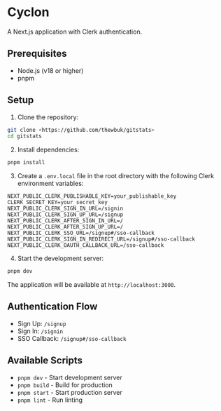 # Cyclon

A Next.js application with Clerk authentication.

## Prerequisites

- Node.js (v18 or higher)
- pnpm

## Setup

1. Clone the repository:

```bash
git clone <https://github.com/thewbuk/gitstats>
cd gitstats
```

2. Install dependencies:

```bash
pnpm install
```

3. Create a `.env.local` file in the root directory with the following Clerk environment variables:

```env
NEXT_PUBLIC_CLERK_PUBLISHABLE_KEY=your_publishable_key
CLERK_SECRET_KEY=your_secret_key
NEXT_PUBLIC_CLERK_SIGN_IN_URL=/signin
NEXT_PUBLIC_CLERK_SIGN_UP_URL=/signup
NEXT_PUBLIC_CLERK_AFTER_SIGN_IN_URL=/
NEXT_PUBLIC_CLERK_AFTER_SIGN_UP_URL=/
NEXT_PUBLIC_CLERK_SSO_URL=/signup#/sso-callback
NEXT_PUBLIC_CLERK_SIGN_IN_REDIRECT_URL=/signup#/sso-callback
NEXT_PUBLIC_CLERK_OAUTH_CALLBACK_URL=/sso-callback
```

4. Start the development server:

```bash
pnpm dev
```

The application will be available at `http://localhost:3000`.

## Authentication Flow

- Sign Up: `/signup`
- Sign In: `/signin`
- SSO Callback: `/signup#/sso-callback`

## Available Scripts

- `pnpm dev` - Start development server
- `pnpm build` - Build for production
- `pnpm start` - Start production server
- `pnpm lint` - Run linting
